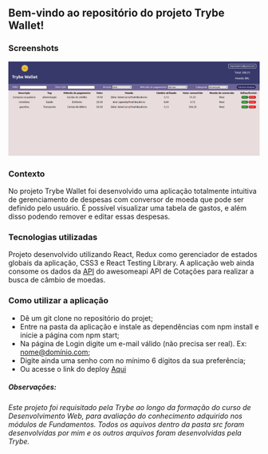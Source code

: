 ## **Bem-vindo ao repositório do projeto Trybe Wallet!**

### Screenshots
![Screenshot da tela inicial](screenshot-trybewallet.png)

### Contexto
No projeto Trybe Wallet foi desenvolvido uma aplicação totalmente intuitiva de gerenciamento de despesas com conversor de moeda que pode ser definido pelo usuário. É possível visualizar uma tabela de gastos, e além disso podendo remover e editar essas despesas.

### Tecnologias utilizadas
Projeto desenvolvido utilizando React, Redux como gerenciador de estados globais da aplicação, CSS3 e React Testing Library. A aplicação web ainda consome os dados da <a href="https://economia.awesomeapi.com.br/json/all">API</a> do awesomeapi API de Cotações para realizar a busca de câmbio de moedas.

### Como utilizar a aplicação
- Dê um git clone no repositório do projet;
- Entre na pasta da aplicação e instale as dependências com npm install e inicie a página com npm start;
- Na página de Login digite um e-mail válido (não precisa ser real). Ex: nome@domínio.com;
- Digite ainda uma senho com no mínimo 6 dígitos da sua preferência;
- Ou acesse o link do deploy <a href="https://trybe-wallet-lovat.vercel.app/">Aqui</a>

##### Observações:
###### Este projeto foi requisitado pela Trybe ao longo da formação do curso de Desenvolvimento Web, para avaliação do conhecimento adquirido nos módulos de Fundamentos. Todos os aquivos dentro da pasta src foram desenvolvidas por mim e os outros arquivos foram desenvolvidas pela Trybe.
